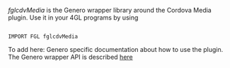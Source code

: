 *fglcdvMedia* is the Genero wrapper library around the Cordova Media plugin.
Use it in your 4GL programs by using
```

IMPORT FGL fglcdvMedia

```

To add here: Genero specific documentation about how to use the plugin.
The Genero wrapper API is described [here](fglcdvMedia.html)

